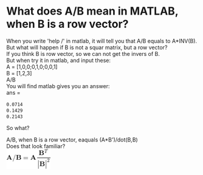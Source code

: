 What does A/B mean in MATLAB, when B is a row vector?
=====
When you write 'help /' in matlab, it will tell you that A/B equals to A*INV(B). <br>
But what will happen if B is not a squar matrix, but a row vector?<br>
If you think B is row vector, so we can not get the invers of B. <br>
But when try it in matlab, and input these:<br>
  A = [1,0,0;0,1,0;0,0,1]<br>
  B = [1,2,3]<br>
  A/B<br>
You will find matlab gives you an answer:<br>
ans =<br>

    0.0714
    0.1429
    0.2143
So what?<br>

A/B, when B is a row vector, eaquals (A*B')/dot(B,B)<br>
Does that look familiar? <br>
![数学公式](https://github.com/Hahany/MATLAB/blob/master/CodeCogsEqn.gif?raw=true)


